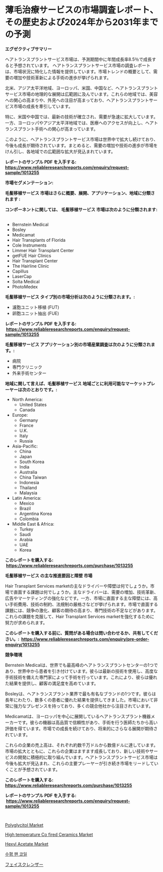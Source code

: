 <p><h1>薄毛治療サービスの市場調査レポート、その歴史および2024年から2031年までの予測</h1></p><p><strong>エグゼクティブサマリー</strong></p>
<p><p>ヘアトランスプラントサービス市場は、予測期間中に年間成長率8.5％で成長すると予想されています。 ヘアトランスプラントサービス市場の調査レポートは、市場状況に特化した情報を提供しています。市場トレンドの概要として、需要の増加や技術革新による手術の進歩が挙げられます。</p><p>北米、アジア太平洋地域、ヨーロッパ、米国、中国など、ヘアトランスプラントサービス市場の地理的な展開は広範囲に及んでいます。これらの地域では、美容への関心の高まりや、外見への注目が高まっており、ヘアトランスプラントサービス市場の成長を牽引しています。</p><p>特に、米国や中国では、最新の技術が確立され、需要が急速に拡大しています。一方、ヨーロッパやアジア太平洋地域では、医療へのアクセスが向上し、ヘアトランスプラント手術への関心が高まっています。</p><p>このように、ヘアトランスプラントサービス市場は世界中で拡大し続けており、今後も成長が期待されています。まとめると、需要の増加や技術の進歩が市場をけん引し、各地域での広範囲な拡大が見込まれています。</p></p>
<p><strong>レポートのサンプル PDF を入手する: <a href="https://www.reliableresearchreports.com/enquiry/request-sample/1013255">https://www.reliableresearchreports.com/enquiry/request-sample/1013255</a></strong></p>
<p><strong>市場セグメンテーション:</strong></p>
<p><strong> 毛髪移植サービス 市場はさらに概要、展開、アプリケーション、地域に分類されます :</strong></p>
<p><strong>コンポーネントに関しては、 毛髪移植サービス 市場は次のように分類されます: &nbsp;</strong></p>
<p><ul><li>Bernstein Medical</li><li>Bosley</li><li>Medicamat</li><li>Hair Transplants of Florida</li><li>Cole Instruments</li><li>Limmer Hair Transplant Center</li><li>getFUE Hair Clinics</li><li>Hair Transplant Center</li><li>The Hairline Clinic</li><li>Capillus</li><li>LaserCap</li><li>Solta Medical</li><li>PhotoMedex</li></ul></p>
<p><strong> 毛髪移植サービス タイプ別の市場分析は次のように分類されます。:</strong></p>
<p><ul><li>濾胞ユニット移植 (FUT)</li><li>卵胞ユニット抽出 (FUE)</li></ul></p>
<p><strong>レポートのサンプル PDF を入手する: &nbsp;<a href="https://www.reliableresearchreports.com/enquiry/request-sample/1013255">https://www.reliableresearchreports.com/enquiry/request-sample/1013255</a></strong></p>
<p><strong> 毛髪移植サービス アプリケーション別の市場産業調査は次のように分類されます。:</strong></p>
<p><ul><li>病院</li><li>専門クリニック</li><li>外来手術センター</li></ul></p>
<p><strong>地域に関して言えば、毛髪移植サービス 地域ごとに利用可能なマーケットプレーヤーは次のとおりです。:</strong></p>
<p><ul>
    <li>
        North America:
        <ul>
            <li>United States</li>
            <li>Canada</li>
        </ul>
    </li>
    <li>
        Europe:
        <ul>
            <li>Germany</li>
            <li>France</li>
            <li>U.K.</li>
            <li>Italy</li>
            <li>Russia</li>
        </ul>
    </li>
    <li>
        Asia-Pacific:
        <ul>
            <li>China</li>
            <li>Japan</li>
            <li>South Korea</li>
            <li>India</li>
            <li>Australia</li>
            <li>China Taiwan</li>
            <li>Indonesia</li>
            <li>Thailand</li>
            <li>Malaysia</li>
        </ul>
    </li>
    <li>
        Latin America:
        <ul>
            <li>Mexico</li>
            <li>Brazil</li>
            <li>Argentina Korea</li>
            <li>Colombia</li>
        </ul>
    </li>
    <li>
        Middle East & Africa:
        <ul>
            <li>Turkey</li>
            <li>Saudi</li>
            <li>Arabia</li>
            <li>UAE</li>
            <li>Korea</li>
        </ul>
    </li>
    </ul></p>
<p><strong>このレポートを購入する: &nbsp;<a href="https://www.reliableresearchreports.com/purchase/1013255">https://www.reliableresearchreports.com/purchase/1013255</a></strong></p>
<p><strong>毛髪移植サービス の主な推進要因と障壁 市場</strong></p>
<p><p>Hair Transplant Services marketの主なドライバーや障壁は何でしょうか。市場で直面する課題は何でしょうか。主なドライバーは、需要の増加、技術革新、広告やマーケティングの強化などです。一方、市場に直面する主な障壁には、高い手術費用、技術の制約、法規制の厳格さなどが挙げられます。市場で直面する課題には、競争の激化、顧客の期待の高まり、専門技術の不足などがあります。これらの課題を克服して、Hair Transplant Services marketを強化するために努力が求められます。</p></p>
<p><strong>このレポートを購入する前に、質問がある場合は問い合わせるか、共有してください。:&nbsp; <a href="https://www.reliableresearchreports.com/enquiry/pre-order-enquiry/1013255">https://www.reliableresearchreports.com/enquiry/pre-order-enquiry/1013255</a></strong></p>
<p><strong>競争環境</strong></p>
<p><p>Bernstein Medicalは、世界でも最高峰のヘアトランスプラントセンターの1つであり、世界中から患者を引き付けています。彼らは最新の技術を使用し、高度な手術技術を備えた専門家によって手術を行っています。これにより、彼らは優れた結果を提供し、顧客の満足度を高めています。</p><p>Bosleyは、ヘアトランスプラント業界で最も有名なブランドの1つです。彼らは長年にわたり、数多くの患者に優れた結果を提供してきました。市場において非常に強力なプレゼンスを持っており、多くの競合他社から注目されています。</p><p>Medicamatは、ヨーロッパを中心に展開しているヘアトランスプラント機器メーカーです。彼らの機器は高品質で信頼性があり、手術を行う医師たちから高い評価を得ています。市場での成長を続けており、将来的にさらなる展開が期待されています。</p><p>これらの企業の売上高は、それぞれ約数千万ドルから数億ドルに達しています。市場の拡大とともに、これらの企業はますます成長しており、新しい技術やサービスの開発に積極的に取り組んでいます。ヘアトランスプラントサービス市場は今後も拡大が見込まれ、これらの主要プレーヤーが引き続き市場をリードしていくことが予想されています。</p></p>
<p><strong>このレポートを購入する: &nbsp; <a href="https://www.reliableresearchreports.com/purchase/1013255">https://www.reliableresearchreports.com/purchase/1013255</a></strong></p>
<p><strong>レポートのサンプル PDF を入手する: &nbsp;<a href="https://www.reliableresearchreports.com/enquiry/request-sample/1013255">https://www.reliableresearchreports.com/enquiry/request-sample/1013255</a></strong><strong></strong></p>
<p>&nbsp;</p>
<p><p><a href="https://github.com/mauripalmi/Market-Research-Report-List-2/blob/main/polyglycitol-market.md">Polyglycitol Market</a></p><p><a href="https://view.publitas.com/reportprime-1/high-temperature-co-fired-ceramics-market-size-market-share-and-global-market-analysis-report-2024-2031/">High temperature Co fired Ceramics Market</a></p><p><a href="https://github.com/gulaimolin/Market-Research-Report-List-3/blob/main/hexyl-acetate-market.md">Hexyl Acetate Market</a></p><p><a href="https://github.com/lzrvbyqzftro57/Market-Research-Report-List-1/blob/main/4373337193864.md">수평 팬 코일</a></p><p><a href="https://medium.com/@cielostamm/%E9%A1%94%E6%B4%97%E6%B5%84%E6%96%99%E5%B8%82%E5%A0%B4%E5%88%86%E6%9E%90-%E3%81%9D%E3%81%AEcagr-%E5%B8%82%E5%A0%B4%E3%82%BB%E3%82%B0%E3%83%A1%E3%83%B3%E3%83%86%E3%83%BC%E3%82%B7%E3%83%A7%E3%83%B3-%E3%81%8A%E3%82%88%E3%81%B3%E4%B8%96%E7%95%8C%E3%81%AE%E7%94%A3%E6%A5%AD%E6%A6%82%E8%A6%81-0b34bfd31380">フェイスクレンザー</a></p></p>